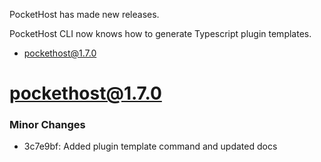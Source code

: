 PocketHost has made new releases.

PocketHost CLI now knows how to generate Typescript plugin templates.

<!-- @import "[TOC]" {cmd="toc" depthFrom=1 depthTo=1 orderedList=false} -->

<!-- code_chunk_output -->

- [pockethost@1.7.0](#pockethost170)

<!-- /code_chunk_output -->

# pockethost@1.7.0

### Minor Changes

- 3c7e9bf: Added plugin template command and updated docs

